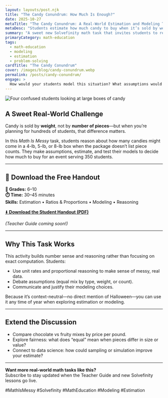 ```yaml
---
layout: layouts/post.njk
title: "The Candy Conundrum: How Much Is Enough?"
date: 2025-10-27
metaTitle: "The Candy Conundrum: A Real-World Estimation and Modeling Task"
metaDesc: "Students estimate how much candy to buy when it’s sold by weight, building reasoning and modeling skills in a fun, real-world context."
summary: "A sweet new Solvefinity math task that invites students to reason, estimate, and model with real-world data. Perfect for grades 6–10."
primaryCategory: math-education
tags:
  - math-education
  - modeling
  - estimation
  - problem-solving
cardTitle: "The Candy Conundrum"
cover: /images/blog/candy-conundrum.webp
permalink: /posts/candy-conundrum/
engage: >
  How would your students model this situation? What assumptions would they make?
---
```


<div class="featured-image">
  <img src="/images/blog/candy-conundrum.webp" alt="Four confused students looking at large boxes of candy">
</div>

## A Sweet Real-World Challenge

Candy is sold by **weight**, not by **number of pieces**—but when you’re planning for hundreds of students, that difference matters.

In this *Math Is Messy* task, students reason about how many candies might come in a 4-lb, 5-lb, or 8-lb box when the package doesn’t list piece counts. They make assumptions, estimate, and test their models to decide how much to buy for an event serving 350 students.

---

## 🍬 Download the Free Handout

**🧮 Grades:** 6–10  
**⏱️ Time:** 30–45 minutes  
**Skills:** Estimation • Ratios & Proportions • Modeling • Reasoning  

[⬇️ **Download the Student Handout (PDF)**](/assets/downloads/candy-conundrum-handout.pdf)

*(Teacher Guide coming soon!)*

---

## Why This Task Works

This activity builds number sense and reasoning rather than focusing on exact computation. Students:
- Use unit rates and proportional reasoning to make sense of messy, real data.  
- Debate assumptions (equal mix by type, weight, or count).  
- Communicate and justify their modeling choices.  

Because it’s context-neutral—no direct mention of Halloween—you can use it any time of year when exploring estimation or modeling.

---

## Extend the Discussion

- Compare chocolate vs fruity mixes by price per pound.  
- Explore fairness: what does “equal” mean when pieces differ in size or value?  
- Connect to data science: how could sampling or simulation improve your estimate?  

---

**Want more real-world math tasks like this?**  
Subscribe to stay updated when the Teacher Guide and new Solvefinity lessons go live.

#MathIsMessy #Solvefinity #MathEducation #Modeling #Estimation
